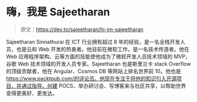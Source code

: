 # 嗨，我是 Sajeetharan

> 原文：<https://dev.to/sajeetharan/hi-im-sajeetharan>

Sajeetharan Sinnathurai 在 ICT 行业拥有超过 8 年的经验，是一名全栈开发人员，也是云和 Web 开发的热衷者。他目前在微软工作，是一名技术传道者。他在 Web 应用程序架构、云等方面的技能使他成为了微软开发人员技术领域的 MVP，谷歌 Web 技术领域的开发人员专家。Sajeetharan 也是斯里兰卡 stack Overflow 的顶级贡献者，他在 Angular、Cosmos DB 等网站上排名世界前 10。他也是 https://www.packtpub.com/的评论员。他现在专注于将他的知识引入开源项目，并通过指导、创建 POCS、举办研讨会、写博客来与社区共享，以帮助世界变得更美好、更发达。